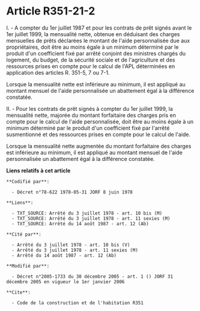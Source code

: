 # Article R351-21-2

I. - A compter du 1er juillet 1987 et pour les contrats de prêt signés avant le 1er juillet 1999, la mensualité nette,
obtenue en déduisant des charges mensuelles de prêts déclarées le montant de l'aide personnalisée due aux propriétaires, doit
être au moins égale à un minimum déterminé par le produit d'un coefficient fixé par arrêté conjoint des ministres chargés du
logement, du budget, de la sécurité sociale et de l'agriculture et des ressources prises en compte pour le calcul de l'APL
déterminées en application des articles R. 351-5, 7 ou 7-1.

Lorsque la mensualité nette est inférieure au minimum, il est appliqué au montant mensuel de l'aide personnalisée un
abattement égal à la différence constatée.

II. - Pour les contrats de prêt signés à compter du 1er juillet 1999, la mensualité nette, majorée du montant forfaitaire des
charges pris en compte pour le calcul de l'aide personnalisée, doit être au moins égale à un minimum déterminé par le produit
d'un coefficient fixé par l'arrêté susmentionné et des ressources prises en compte pour le calcul de l'aide.

Lorsque la mensualité nette augmentée du montant forfaitaire des charges est inférieure au minimum, il est appliqué au
montant mensuel de l'aide personnalisée un abattement égal à la différence constatée.

**Liens relatifs à cet article**

	**Codifié par**:

	  - Décret n°78-622 1978-05-31 JORF 8 juin 1978

	**Liens**:

	  - TXT_SOURCE: Arrêté du 3 juillet 1978 - art. 10 bis (M)
	  - TXT_SOURCE: Arrêté du 3 juillet 1978 - art. 11 sexies (M)
	  - TXT_SOURCE: Arrêté du 14 août 1987 - art. 12 (Ab)

	**Cité par**:

	  - Arrêté du 3 juillet 1978 - art. 10 bis (V)
	  - Arrêté du 3 juillet 1978 - art. 11 sexies (M)
	  - Arrêté du 14 août 1987 - art. 12 (Ab)

	**Modifié par**:

	  - Décret n°2005-1733 du 30 décembre 2005 - art. 1 () JORF 31 décembre 2005 en vigueur le 1er janvier 2006

	**Cite**:

	  - Code de la construction et de l'habitation R351
